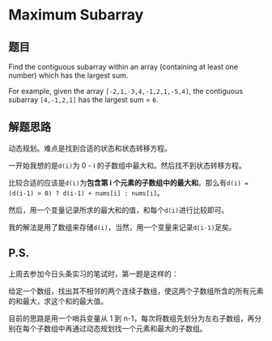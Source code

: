 # Maximum Subarray

## 题目

Find the contiguous subarray within an array (containing at least one number) which has the largest sum.

For example, given the array `[-2,1,-3,4,-1,2,1,-5,4]`,
the contiguous subarray `[4,-1,2,1]` has the largest sum = `6`. 

## 解题思路

动态规划。难点是找到合适的状态和状态转移方程。

一开始我想的是`d(i)`为 0 - i 的子数组中最大和。然后找不到状态转移方程。

比较合适的应该是`d(i)`为**包含第 i 个元素的子数组中的最大和**。那么有`d(i) = (d(i-1) > 0) ? d(i-1) + nums[i] : nums[i]`。

然后，用一个变量记录所求的最大和的值，和每个`d(i)`进行比较即可。

我的解法是用了数组来存储`d(i)`，当然，用一个变量来记录`d(i-1)`足矣。

## P.S.

上周去参加今日头条实习的笔试时，第一题是这样的：

给定一个数组，找出其不相邻的两个连续子数组，使这两个子数组所含的所有元素的和最大，求这个和的最大值。

目前的思路是用一个哨兵变量从 1 到 n-1，每次将数组先划分为左右子数组，再分别在每个子数组中再通过动态规划找一个元素和最大的子数组。